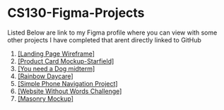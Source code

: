 # CS130-Figma-Projects

Listed Below are link to my Figma profile where you can view with some other projects I have completed that arent directly linked to GitHub

 1. <a href='https://www.figma.com/file/kefEQvuqxMeiT5fBqLj4o4/Untitled?type=design&mode=design&t=iI8OxeeGle9WNbj5-0'>[Landing Page Wireframe]</a> <br>
 2. <a href='https://www.figma.com/file/vG3bKt2asz6OJm9exbR6O1/Mockup?type=design&node-id=0-1&mode=design&t=iI8OxeeGle9WNbj5-0'>[Product Card Mockup-Starfield]</a>
 3. <a href= 'https://www.figma.com/file/uT73GDfSmvNs2NZzVM9WsT/You-need-a-Dog-Midterm?type=design&mode=design&t=fxZsMmleoe6nzuih-1'>[You need a Dog midterm]</a>
 4. <a href= 'https://www.figma.com/file/GGu7v3Bb2gNvbFJszNdVjs/Rainbow-Daycare?type=design&mode=design&t=fxZsMmleoe6nzuih-1'>[Rainbow Daycare]</a>
 5. <a href= 'https://www.figma.com/file/D5ax4BJbzh3U78tbmJ4f2N/Navigation-Menus?type=design&mode=design&t=fxZsMmleoe6nzuih-1'>[Simple Phone Navigation Project]</a>
 6. <a href= 'https://www.figma.com/file/rskPHJSs3dTwS5hHywd79F/Website-without-words-on-it-challenge?type=design&mode=design&t=fxZsMmleoe6nzuih-1'>[Website Without Words Challenge]</a>
 7. <a href= 'https://www.figma.com/file/VrpCC9ycfP19rFkFf4R32L/Masonry-Layout-mockup?type=design&mode=design&t=fxZsMmleoe6nzuih-1'>[Masonry Mockup]</a>
